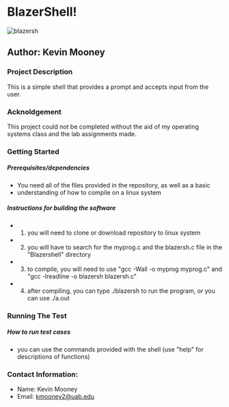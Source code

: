 # BlazerShell!

![blazersh](https://user-images.githubusercontent.com/37048222/81452878-aed62300-914d-11ea-802e-626eaa7cdfc9.PNG)

## Author: Kevin Mooney

### Project Description
This is a simple shell that provides a prompt and accepts input from the user.

### Acknoldgement
This project could not be completed without the aid of my operating systems 
class and the lab assignments made.


### Getting Started
##### Prerequisites/dependencies

- You need all of the files provided in the repository, as well as a basic 
- understanding of how to compile on a linux system
 
##### Instructions for building the software

- 1. you will need to clone or download repository to linux system
- 2. you will have to search for the myprog.c and the blazersh.c file in the
    "Blazershell" directory
- 3. to compile, you will need to use "gcc -Wall -o myprog myprog.c" and "gcc
    -lreadline -o blazersh blazersh.c"
- 4. after compiling, you can type ./blazersh to run the program, or you can
    use ./a.out
 

### Running The Test
##### How to run test cases

- you can use the commands provided with the shell (use "help" for 
    descriptions of functions)


### Contact Information:
- Name: Kevin Mooney
- Email: kmooney2@uab.edu
